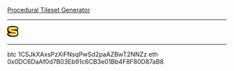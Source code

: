 [Procedural Tileset Generator](https://donitz.itch.io/procedural-tileset-generator)

---

![$](index.png)

---

btc 1CSJkXAxsPzXiFNsqPwSd2paAZBwT2NNZz
eth 0x0DC6DaAf0d7B03Eb91c6CB3e01Bb4F8F80D87aB8
